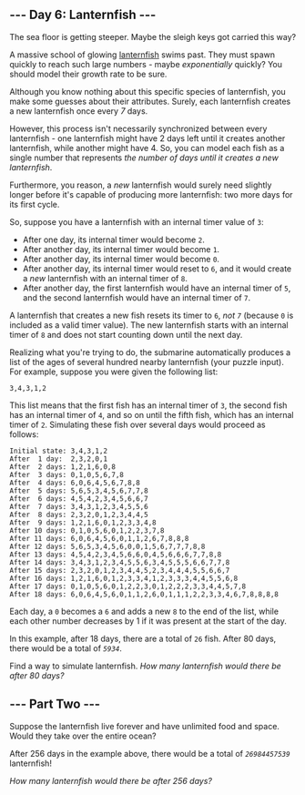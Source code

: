 ## --- Day 6: Lanternfish ---

The sea floor is getting steeper. Maybe the sleigh keys got carried this way?

A massive school of glowing <a href="https://en.wikipedia.org/wiki/Lanternfish" target="_blank">lanternfish</a> swims past. They must spawn quickly to reach such large numbers - maybe _exponentially_ quickly? You should model their growth rate to be sure.

Although you know nothing about this specific species of lanternfish, you make some guesses about their attributes. Surely, <span title="I heard you like lanternfish.">each lanternfish creates a new lanternfish</span> once every _7_ days.

However, this process isn't necessarily synchronized between every lanternfish - one lanternfish might have 2 days left until it creates another lanternfish, while another might have 4. So, you can model each fish as a single number that represents _the number of days until it creates a new lanternfish_.

Furthermore, you reason, a _new_ lanternfish would surely need slightly longer before it's capable of producing more lanternfish: two more days for its first cycle.

So, suppose you have a lanternfish with an internal timer value of `` 3 ``:

*   After one day, its internal timer would become `` 2 ``.
*   After another day, its internal timer would become `` 1 ``.
*   After another day, its internal timer would become `` 0 ``.
*   After another day, its internal timer would reset to `` 6 ``, and it would create a _new_ lanternfish with an internal timer of `` 8 ``.
*   After another day, the first lanternfish would have an internal timer of `` 5 ``, and the second lanternfish would have an internal timer of `` 7 ``.

A lanternfish that creates a new fish resets its timer to `` 6 ``, _not `` 7 ``_ (because `` 0 `` is included as a valid timer value). The new lanternfish starts with an internal timer of `` 8 `` and does not start counting down until the next day.

Realizing what you're trying to do, the submarine automatically produces a list of the ages of several hundred nearby lanternfish (your puzzle input). For example, suppose you were given the following list:

    3,4,3,1,2

This list means that the first fish has an internal timer of `` 3 ``, the second fish has an internal timer of `` 4 ``, and so on until the fifth fish, which has an internal timer of `` 2 ``. Simulating these fish over several days would proceed as follows:

    Initial state: 3,4,3,1,2
    After  1 day:  2,3,2,0,1
    After  2 days: 1,2,1,6,0,8
    After  3 days: 0,1,0,5,6,7,8
    After  4 days: 6,0,6,4,5,6,7,8,8
    After  5 days: 5,6,5,3,4,5,6,7,7,8
    After  6 days: 4,5,4,2,3,4,5,6,6,7
    After  7 days: 3,4,3,1,2,3,4,5,5,6
    After  8 days: 2,3,2,0,1,2,3,4,4,5
    After  9 days: 1,2,1,6,0,1,2,3,3,4,8
    After 10 days: 0,1,0,5,6,0,1,2,2,3,7,8
    After 11 days: 6,0,6,4,5,6,0,1,1,2,6,7,8,8,8
    After 12 days: 5,6,5,3,4,5,6,0,0,1,5,6,7,7,7,8,8
    After 13 days: 4,5,4,2,3,4,5,6,6,0,4,5,6,6,6,7,7,8,8
    After 14 days: 3,4,3,1,2,3,4,5,5,6,3,4,5,5,5,6,6,7,7,8
    After 15 days: 2,3,2,0,1,2,3,4,4,5,2,3,4,4,4,5,5,6,6,7
    After 16 days: 1,2,1,6,0,1,2,3,3,4,1,2,3,3,3,4,4,5,5,6,8
    After 17 days: 0,1,0,5,6,0,1,2,2,3,0,1,2,2,2,3,3,4,4,5,7,8
    After 18 days: 6,0,6,4,5,6,0,1,1,2,6,0,1,1,1,2,2,3,3,4,6,7,8,8,8,8

Each day, a `` 0 `` becomes a `` 6 `` and adds a new `` 8 `` to the end of the list, while each other number decreases by 1 if it was present at the start of the day.

In this example, after 18 days, there are a total of `` 26 `` fish. After 80 days, there would be a total of <code><em>5934</em></code>.

Find a way to simulate lanternfish. _How many lanternfish would there be after 80 days?_

## --- Part Two ---

Suppose the lanternfish live forever and have unlimited food and space. Would they take over the entire ocean?

After 256 days in the example above, there would be a total of <code><em>26984457539</em></code> lanternfish!

_How many lanternfish would there be after 256 days?_